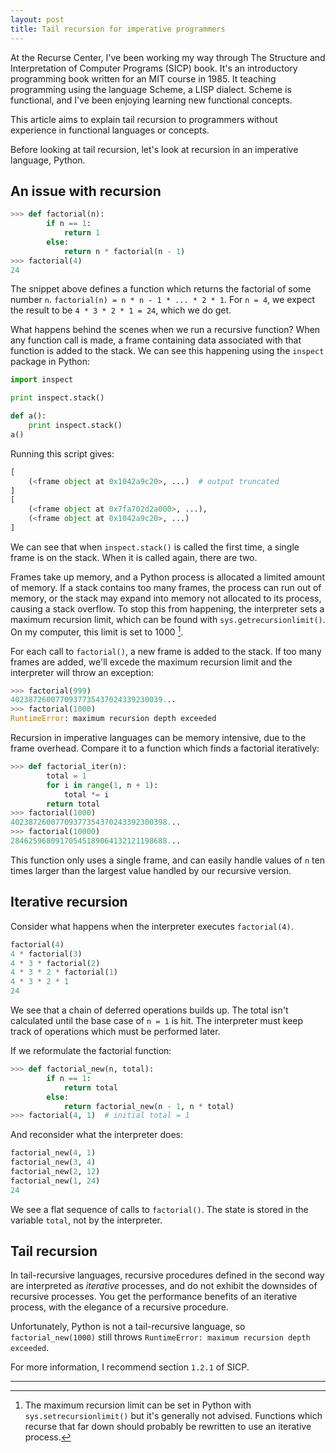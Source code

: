```yaml
---
layout: post
title: Tail recursion for imperative programmers
---
```


At the Recurse Center, I've been working my way through The Structure and
Interpretation of Computer Programs (SICP) book. It's an introductory 
programming book written for an MIT course in 1985. It teaching programming 
using the language Scheme, a LISP dialect. Scheme is functional, and I've
been enjoying learning new functional concepts.

This article aims to explain tail recursion to programmers without experience
in functional languages or concepts.

Before looking at tail recursion, let's look at recursion in an imperative
language, Python.

## An issue with recursion

```python
>>> def factorial(n):
        if n == 1:
            return 1
        else:
            return n * factorial(n - 1)
>>> factorial(4)
24
```

The snippet above defines a function which returns the factorial of some number
`n`. `factorial(n) = n * n - 1 * ... * 2 * 1`. For `n = 4`, we
expect the result to be `4 * 3 * 2 * 1 = 24`, which we do get.

What happens behind the scenes when we run a recursive function? When any
function call is made, a frame containing data associated with that function is
added to the stack. We can see this happening using the `inspect` package in
Python:

```python
import inspect

print inspect.stack()

def a():
    print inspect.stack()
a()
```

Running this script gives:

```python
[
    (<frame object at 0x1042a9c20>, ...)  # output truncated
]
[
    (<frame object at 0x7fa702d2a000>, ...), 
    (<frame object at 0x1042a9c20>, ...)  
]
```

We can see that when `inspect.stack()` is called the first time, a single frame
is on the stack. When it is called again, there are two.

Frames take up memory, and a Python process is allocated a limited amount of
memory. If a stack contains too many frames, the process can run out of memory,
or the stack may expand into memory not allocated to its process, causing a
stack overflow. To stop this from happening, the interpreter sets a maximum 
recursion limit, which can be found with `sys.getrecursionlimit()`. On my
computer, this limit is set to 1000 [^maxrecursion].

For each call to `factorial()`, a new frame is added to the stack. If too many
frames are added, we'll excede the maximum recursion limit and the interpreter
will throw an exception:

```python
>>> factorial(999)
4023872600770937735437024339230039...
>>> factorial(1000)
RuntimeError: maximum recursion depth exceeded
```

Recursion in imperative languages can be memory intensive, due to the frame
overhead. Compare it to a function which finds a factorial iteratively:

```python
>>> def factorial_iter(n):
        total = 1
        for i in range(1, n + 1):
            total *= i
        return total
>>> factorial(1000)
40238726007709377354370243392300398...
>>> factorial(10000)
28462596809170545189064132121198688...
```

This function only uses a single frame, and can easily handle values of `n` ten
times larger than the largest value handled by our recursive version.

## Iterative recursion

Consider what happens when the interpreter executes `factorial(4)`.

```python
factorial(4)
4 * factorial(3)
4 * 3 * factorial(2)
4 * 3 * 2 * factorial(1)
4 * 3 * 2 * 1
24
```

We see that a chain of deferred operations builds up. The total isn't
calculated until the base case of `n = 1` is hit. The interpreter must keep
track of operations which must be performed later.

If we reformulate the factorial function:

```python
>>> def factorial_new(n, total):
        if n == 1:
            return total
        else:
            return factorial_new(n - 1, n * total)
>>> factorial(4, 1)  # initial total = 1
```

And reconsider what the interpreter does:

```python
factorial_new(4, 1)
factorial_new(3, 4)
factorial_new(2, 12)
factorial_new(1, 24)
24
```

We see a flat sequence of calls to `factorial()`. The state is stored in the
variable `total`, not by the interpreter.

## Tail recursion

In tail-recursive languages, recursive procedures defined in the second way are
interpreted as *iterative* processes, and do not exhibit the downsides of
recursive processes. You get the performance benefits of an iterative process,
with the elegance of a recursive procedure.

Unfortunately, Python is not a tail-recursive language, so 
`factorial_new(1000)` still throws `RuntimeError: maximum recursion depth 
exceeded`.

For more information, I recommend section `1.2.1` of SICP.

---

[^maxrecursion]: The maximum recursion limit can be set in Python with
    `sys.setrecursionlimit()` but it's generally not advised. Functions which
    recurse that far down should probably be rewritten to use an iterative
    process.
